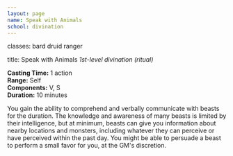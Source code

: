 ```yaml
---
layout: page
name: Speak with Animals
school: divination
---
```

classes: bard
         druid
         ranger

title: Speak with Animals 
_1st-level divination (ritual)_ 

**Casting Time:** 1 action    
**Range:** Self    
**Components:** V, S    
**Duration:** 10 minutes 

You gain the ability to comprehend and verbally communicate with beasts for the duration. The knowledge and awareness of many beasts is limited by their intelligence, but at minimum, beasts can give you information about nearby locations and monsters, including whatever they can perceive or have perceived within the past day. You might be able to persuade a beast to perform a small favor for you, at the GM's discretion. 
